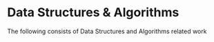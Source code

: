 # Data Structures & Algorithms

The following consists of Data Structures and Algorithms related work

